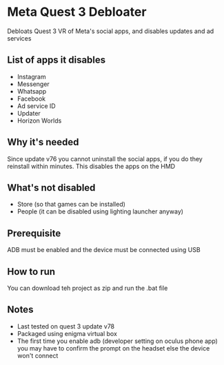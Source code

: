 # Meta Quest 3 Debloater
Debloats Quest 3 VR of Meta's social apps, and disables updates and ad services

## List of apps it disables
- Instagram
- Messenger
- Whatsapp
- Facebook
- Ad service ID
- Updater
- Horizon Worlds


## Why it's needed
Since update v76 you cannot uninstall the social apps, if you do they reinstall within minutes. This disables the apps on the HMD

## What's not disabled
- Store (so that games can be installed)
- People (it can be disabled using lighting launcher anyway)

## Prerequisite
ADB must be enabled and the device must be connected using USB

## How to run
You can download teh project as zip and run the .bat file
## Notes
- Last tested on quest 3 update v78
- Packaged using enigma virtual box
- The first time you enable adb (developer setting on oculus phone app) you may have to confirm the prompt on the headset else the device won't connect
